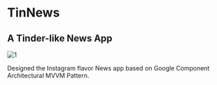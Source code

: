 # TinNews
## A Tinder-like News App
![1](https://user-images.githubusercontent.com/63382428/106566170-cc6dc880-64e4-11eb-9f25-69c646d64d44.PNG)

Designed the Instagram flavor News app based on Google Component Architectural MVVM Pattern.


